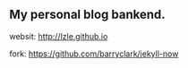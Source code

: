 ## My personal blog bankend.

websit: http://lzle.github.io

fork: https://github.com/barryclark/jekyll-now
